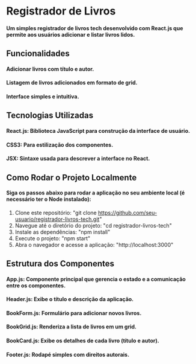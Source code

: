 # Registrador de Livros
#### Um simples registrador de livros tech desenvolvido com React.js que permite aos usuários adicionar e listar livros lidos.

## Funcionalidades
#### Adicionar livros com título e autor.
#### Listagem de livros adicionados em formato de grid.
#### Interface simples e intuitiva.

## Tecnologias Utilizadas
#### React.js: Biblioteca JavaScript para construção da interface de usuário.
#### CSS3: Para estilização dos componentes.
#### JSX: Sintaxe usada para descrever a interface no React.

## Como Rodar o Projeto Localmente
#### Siga os passos abaixo para rodar a aplicação no seu ambiente local (é necessário ter o Node instalado):

1. Clone este repositório:
   "git clone https://github.com/seu-usuario/registrador-livros-tech.git"
2. Navegue até o diretório do projeto:
   "cd registrador-livros-tech"
3. Instale as dependências:
   "npm install"
4. Execute o projeto:
   "npm start"
5. Abra o navegador e acesse a aplicação:
   "http://localhost:3000"

## Estrutura dos Componentes
#### App.js: Componente principal que gerencia o estado e a comunicação entre os componentes.
#### Header.js: Exibe o título e descrição da aplicação.
#### BookForm.js: Formulário para adicionar novos livros.
#### BookGrid.js: Renderiza a lista de livros em um grid.
#### BookCard.js: Exibe os detalhes de cada livro (título e autor).
#### Footer.js: Rodapé simples com direitos autorais.

